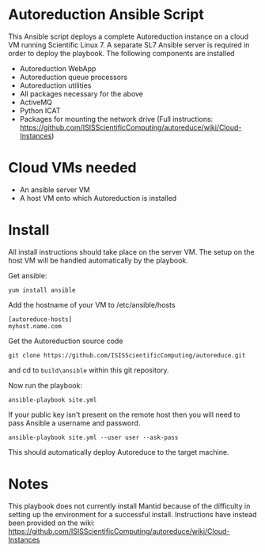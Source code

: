 # Autoreduction Ansible Script

This Ansible script deploys a complete Autoreduction instance on a cloud VM running Scientific Linux 7.
A separate SL7 Ansible server is required in order to deploy the playbook. The following components are installed

 * Autoreduction WebApp
 * Autoreduction queue processors
 * Autoreduction utilities
 * All packages necessary for the above
 * ActiveMQ
 * Python ICAT
 * Packages for mounting the network drive (Full instructions: https://github.com/ISISScientificComputing/autoreduce/wiki/Cloud-Instances)

# Cloud VMs needed

* An ansible server VM
* A host VM onto which Autoreduction is installed 

# Install

All install instructions should take place on the server VM. The setup on the host VM will
be handled automatically by the playbook.

Get ansible:

```
yum install ansible
```

Add the hostname of your VM to /etc/ansible/hosts

```
[autoreduce-hosts]
myhost.name.com
```

Get the Autoreduction source code

```
git clone https://github.com/ISISScientificComputing/autoreduce.git
```

and cd to `build\ansible` within this git repository.

Now run the playbook:

```
ansible-playbook site.yml
```

If your public key isn't present on the remote host then you will need to pass Ansible a username and password.

```
ansible-playbook site.yml --user user --ask-pass
```

This should automatically deploy Autoreduce to the target machine.

# Notes

This playbook does not currently install Mantid because of the difficulty in setting up the environment for
a successful install. Instructions have instead been provided on the wiki: https://github.com/ISISScientificComputing/autoreduce/wiki/Cloud-Instances
